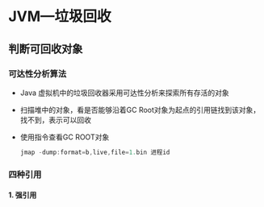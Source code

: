 # JVM—垃圾回收

## 判断可回收对象

### 可达性分析算法

- Java 虚拟机中的垃圾回收器采用可达性分析来探索所有存活的对象

- 扫描堆中的对象，看是否能够沿着GC Root对象为起点的引用链找到该对象，找不到，表示可以回收

- 使用指令查看GC ROOT对象

  ```java
  jmap -dump:format=b,live,file=1.bin 进程id
  ```

### 四种引用

#### 1. 强引用



